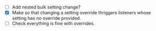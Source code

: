 - [ ] Add nested bulk setting change?
- [x] Make so that changing a setting override thriggers listeners whose setting has no override provided.
- [ ] Check everything is fine with overrides.